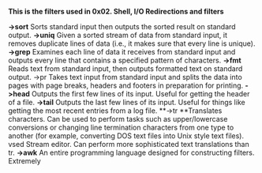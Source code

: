 **This is the filters used in 0x02. Shell, I/O Redirections and filters**

**->sort**	Sorts standard input then outputs the sorted result on standard output.
**->uniq**	Given a sorted stream of data from standard input, it removes duplicate lines of data (i.e., it makes sure that every line is unique).
**->grep**	Examines each line of data it receives from standard input and outputs every line that contains a specified pattern of characters.
**->fmt**	Reads text from standard input, then outputs formatted text on standard output.
->pr	Takes text input from standard input and splits the data into pages with page breaks, headers and footers in preparation for printing.
**->head**	Outputs the first few lines of its input. Useful for getting the header of a file.
**->tail**	Outputs the last few lines of its input. Useful for things like getting the most recent entries from a log file.
**->tr	**Translates characters. Can be used to perform tasks such as upper/lowercase conversions or changing line termination characters from one type to another (for example, converting DOS text files into Unix style text files).
vsed	Stream editor. Can perform more sophisticated text translations than tr.
**->awk**	An entire programming language designed for constructing filters. Extremely
